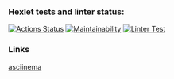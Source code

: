 ### Hexlet tests and linter status:

[![Actions Status](https://github.com/Sergey-Agroproj/python-project-lvl1/workflows/hexlet-check/badge.svg)](https://github.com/Sergey-Agroproj/python-project-lvl1/actions)
[![Maintainability](https://api.codeclimate.com/v1/badges/0279374e7cf50345be7a/maintainability)](https://codeclimate.com/github/Sergey-Agroproj/python-project-lvl1/maintainability)
[![Linter Test](https://github.com/Sergey-Agroproj/python-project-lvl1/workflows/linter-test/badge.svg)](https://github.com/Sergey-Agroproj/python-project-lvl1/actions/workflows/linter-test.yml)


### Links

[asciinema](https://asciinema.org/a/AnNehawH52ZiaQv9W5SsgYWNh)


